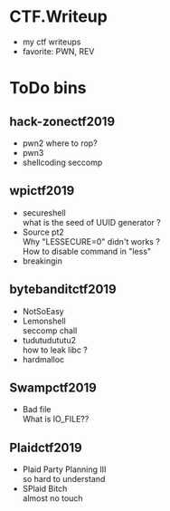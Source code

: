 # CTF.Writeup
 - my ctf writeups
 - favorite: PWN, REV

# ToDo bins
## hack-zonectf2019
- pwn2
where to rop?
- pwn3
- shellcoding
seccomp
## wpictf2019
- secureshell  
  what is the seed of UUID generator ?
- Source pt2  
    Why "LESSECURE=0" didn't works ?  
    How to disable command in "less"
- breakingin
 
## bytebanditctf2019
- NotSoEasy
- Lemonshell  
seccomp chall
- tudutudututu2  
    how to leak libc ?
- hardmalloc

## Swampctf2019
- Bad file  
    What is IO_FILE??

## Plaidctf2019
- Plaid Party Planning III  
so hard to understand
- SPlaid Bitch  
almost no touch


